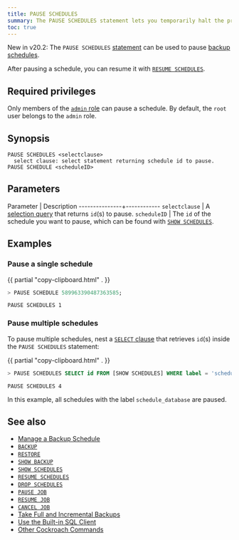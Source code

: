 ```yaml
---
title: PAUSE SCHEDULES
summary: The PAUSE SCHEDULES statement lets you temporarily halt the process of a backup schedule.
toc: true
---
```


<span class="version-tag">New in v20.2:</span> The `PAUSE SCHEDULES` [statement](sql-statements.html) can be used to pause [backup schedules](create-schedule-for-backup.html).

After pausing a schedule, you can resume it with [`RESUME SCHEDULES`](resume-schedules.html).

## Required privileges

Only members of the [`admin` role](authorization.html#default-roles) can pause a schedule. By default, the `root` user belongs to the `admin` role.

## Synopsis

~~~
PAUSE SCHEDULES <selectclause>
  select clause: select statement returning schedule id to pause.
PAUSE SCHEDULE <scheduleID>
~~~

## Parameters

 Parameter     | Description
---------------+------------
`selectclause` | A [selection query](selection-queries.html) that returns `id`(s) to pause.
`scheduleID`   | The `id` of the schedule you want to pause, which can be found with [`SHOW SCHEDULES`](show-schedules.html).

## Examples

### Pause a single schedule

{{ partial "copy-clipboard.html" . }}
~~~ sql
> PAUSE SCHEDULE 589963390487363585;
~~~

~~~
PAUSE SCHEDULES 1
~~~

### Pause multiple schedules

To pause multiple schedules, nest a [`SELECT` clause](select-clause.html) that retrieves `id`(s) inside the `PAUSE SCHEDULES` statement:

{{ partial "copy-clipboard.html" . }}
~~~ sql
> PAUSE SCHEDULES SELECT id FROM [SHOW SCHEDULES] WHERE label = 'schedule_database';
~~~

~~~
PAUSE SCHEDULES 4
~~~

In this example, all schedules with the label `schedule_database` are paused.

## See also

- [Manage a Backup Schedule](manage-a-backup-schedule.html)
- [`BACKUP`](backup.html)
- [`RESTORE`](restore.html)
- [`SHOW BACKUP`](show-backup.html)
- [`SHOW SCHEDULES`](show-schedules.html)
- [`RESUME SCHEDULES`](resume-schedules.html)
- [`DROP SCHEDULES`](drop-schedules.html)
- [`PAUSE JOB`](pause-job.html)
- [`RESUME JOB`](pause-job.html)
- [`CANCEL JOB`](cancel-job.html)
- [Take Full and Incremental Backups](take-full-and-incremental-backups.html)
- [Use the Built-in SQL Client](cockroach-sql.html)
- [Other Cockroach Commands](cockroach-commands.html)
